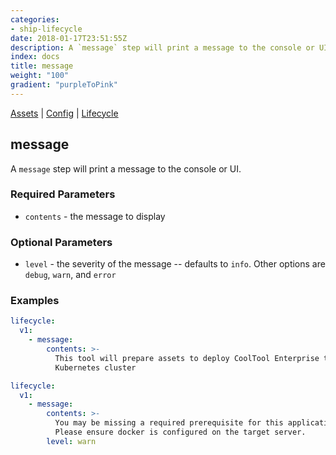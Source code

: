 ```yaml
---
categories:
- ship-lifecycle
date: 2018-01-17T23:51:55Z
description: A `message` step will print a message to the console or UI.
index: docs
title: message
weight: "100"
gradient: "purpleToPink"
---
```


[Assets](/api/ship-assets/assets) | [Config](/api/ship-config/config) | [Lifecycle](/api/ship-lifecycle/lifecycle)

## message

A `message` step will print a message to the console or UI.





### Required Parameters


- `contents` - the message to display



### Optional Parameters


- `level` - the severity of the message -- defaults to `info`. Other options are `debug`, `warn`, and `error`


### Examples

```yaml
lifecycle:
  v1:
    - message:
        contents: >-
          This tool will prepare assets to deploy CoolTool Enterprise to your
          Kubernetes cluster
```

```yaml
lifecycle:
  v1:
    - message:
        contents: >-
          You may be missing a required prerequisite for this application.
          Please ensure docker is configured on the target server.
        level: warn
```
